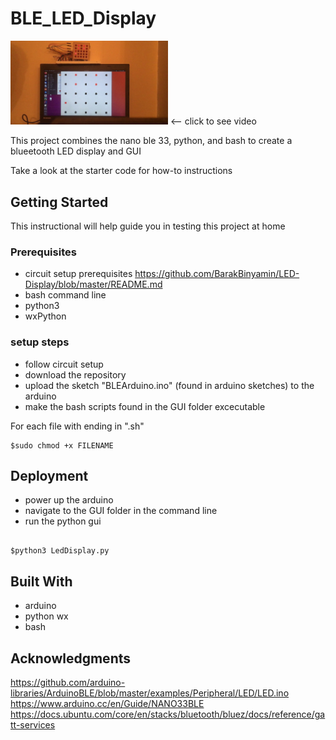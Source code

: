 
# BLE_LED_Display


[<img src=BLE_LedDisplay.jpg width="50%">](https://drive.google.com/file/d/1dxTI01UZD03h1vYZ8bcPw23mdWKPQFrs/view?usp=sharing)
  <--     click to see video  


This project combines the nano ble 33, python, and bash to create a blueetooth LED display and GUI

Take a look at the starter code for how-to instructions

## Getting Started

This instructional will help guide you in testing this project at home

### Prerequisites

- circuit setup prerequisites https://github.com/BarakBinyamin/LED-Display/blob/master/README.md
- bash command line
- python3
- wxPython


### setup steps

- follow circuit setup
- download the repository
- upload the sketch "BLEArduino.ino" (found in arduino sketches) to the arduino
- make the bash scripts found in the GUI folder excecutable

For each file with ending in ".sh"

```
$sudo chmod +x FILENAME
```

## Deployment

- power up the arduino
- navigate to the GUI folder in the command line
- run the python gui

```

$python3 LedDisplay.py

```


## Built With


- arduino
- python wx
- bash 


## Acknowledgments

https://github.com/arduino-libraries/ArduinoBLE/blob/master/examples/Peripheral/LED/LED.ino  
https://www.arduino.cc/en/Guide/NANO33BLE  
https://docs.ubuntu.com/core/en/stacks/bluetooth/bluez/docs/reference/gatt-services


